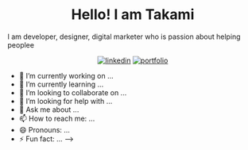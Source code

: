 <h1 align="center">Hello! I am Takami</h1>
<p>I am developer, designer, digital marketer who is passion about helping peoplee</p>

<p align="center">
  <a href="www.linkedin.com/in/takamiinagaki/">
  <img alt="linkedin" title="Linkedin Profile" src="https://img.shields.io/badge/linkedin-%230077B5.svg?&style=for-the-badge&logo=linkedin&logoColor=white"/></a>

  <a href="www.linkedin.com/in/takamiinagaki/">
  <img alt="portfolio" title="Portfolio" src="https://img.shields.io/badge/portfolio-%23EEE4D3"/></a>

  <br/>
</p>

- 🔭 I’m currently working on ...
- 🌱 I’m currently learning ...
- 👯 I’m looking to collaborate on ...
- 🤔 I’m looking for help with ...
- 💬 Ask me about ...
- 📫 How to reach me: ...
- 😄 Pronouns: ...
- ⚡ Fun fact: ...
-->
